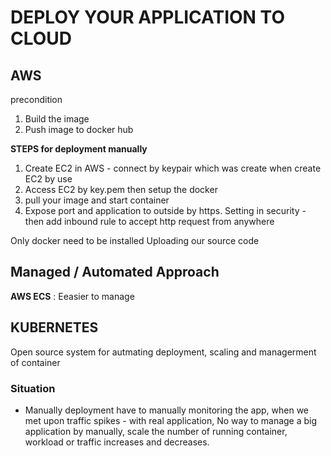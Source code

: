 # DEPLOY YOUR APPLICATION TO CLOUD

 ## AWS
 precondition
 1. Build the image
 2. Push image to docker hub

 **STEPS for deployment manually**
 1. Create EC2 in AWS - connect by keypair which was create when create EC2 by use
 2. Access EC2 by key.pem then setup the docker
 3. pull your image and start container
 4. Expose port and application to outside by https.
    Setting in security - then add inbound rule to accept http request from anywhere

Only docker need to be installed
Uploading our source code


## Managed / Automated Approach
**AWS ECS** : Eeasier to manage


## KUBERNETES
 Open source system for autmating deployment, scaling and managerment of container

### Situation
- Manually deployment have to manually monitoring the app, when we met upon traffic spikes - with real application, No way to manage a big application by manually, scale the number of running container, workload or traffic increases and decreases.
